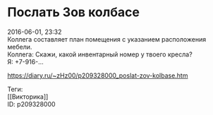 Послать Зов колбасе
====================

   
 2016-06-01, 23:32   
  Коллега составляет план помещения с указанием расположения мебели.   
 Коллега: Скажи, какой инвентарный номер у твоего кресла?   
 Я: +7-916-...   
    
 <https://diary.ru/~zHz00/p209328000_poslat-zov-kolbase.htm>   
   
 Теги:   
 [[Викторика]]   
 ID: p209328000